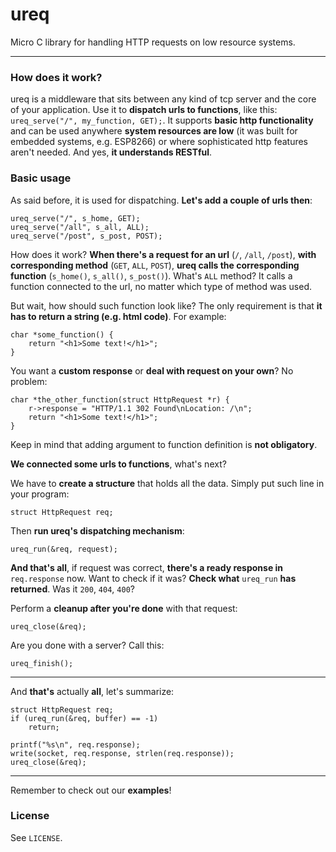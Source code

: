# ureq
Micro C library for handling HTTP requests on low resource systems.

-------------------------------------------------------------------------------

### How does it work?

ureq is a middleware that sits between any kind of tcp server and the core of your application. Use it to **dispatch urls to functions**, like this: `ureq_serve("/", my_function, GET);`. It supports **basic http functionality** and can be used anywhere **system resources are low** (it was built for embedded systems, e.g. ESP8266) or where sophisticated http features aren't needed. And yes, **it understands RESTful**.

### Basic usage

As said before, it is used for dispatching. **Let's add a couple of urls then**:
```
ureq_serve("/", s_home, GET);
ureq_serve("/all", s_all, ALL);
ureq_serve("/post", s_post, POST);
```
How does it work? **When there's a request for an url** (`/`, `/all`, `/post`), **with corresponding method** (`GET`, `ALL`, `POST`), **ureq calls the corresponding function** (`s_home()`, `s_all()`, `s_post()`). What's `ALL` method? It calls a function connected to the url, no matter which type of method was used.

But wait, how should such function look like? The only requirement is that **it has to return a string (e.g. html code)**. For example:

```
char *some_function() {
    return "<h1>Some text!</h1>";
}
```

You want a **custom response** or **deal with request on your own**? No problem:

```
char *the_other_function(struct HttpRequest *r) {
    r->response = "HTTP/1.1 302 Found\nLocation: /\n";
    return "<h1>Some text!</h1>";
}
```

Keep in mind that adding argument to function definition is **not obligatory**.

**We connected some urls to functions**, what's next?

We have to **create a structure** that holds all the data. Simply put such line in your program:
```
struct HttpRequest req;
```
Then **run ureq's dispatching mechanism**:
```
ureq_run(&req, request);
```
**And that's all**, if request was correct, **there's a ready response in** `req.response` now. Want to check if it was? **Check what** `ureq_run` **has returned**. Was it `200`, `404`, `400`?

Perform a **cleanup after you're done** with that request:
```
ureq_close(&req);
```
Are you done with a server? Call this:
```
ureq_finish();
```

-------------------------------------------------------------------------------

And **that's** actually **all**, let's summarize:
```
struct HttpRequest req;
if (ureq_run(&req, buffer) == -1)
    return;

printf("%s\n", req.response);
write(socket, req.response, strlen(req.response));
ureq_close(&req);
```

-------------------------------------------------------------------------------

Remember to check out our **examples**!

### License
See `LICENSE`.
